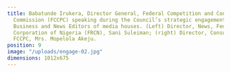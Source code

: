 ```yaml
---
title: Babatunde Irukera, Director General, Federal Competition and Consumer Protection
  Commission (FCCPC) speaking during the Council’s strategic engagement with Directors,
  Business and News Editors of media houses. (Left) Director, News, Federal Radio
  Corporation of Nigeria (FRCN), Sani Suleiman; (right) Director, Consumer Education
  FCCPC, Mrs. Mopelola Akeju.
position: 9
image: "/uploads/engage-02.jpg"
dimensions: 1012x675
---
```



